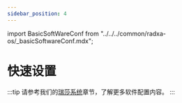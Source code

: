```yaml
---
sidebar_position: 4
---
```


import BasicSoftWareConf from "../../../common/radxa-os/\_basicSoftwareConf.mdx";

# 快速设置

<BasicSoftWareConf model="radxa-cm3-io" rsetup_path="../radxa-os/rsetup#system-update" product="Radxa CM3 IO" />

:::tip
请参考我们的[瑞莎系统](../radxa-os/)章节，了解更多软件配置内容。
:::
